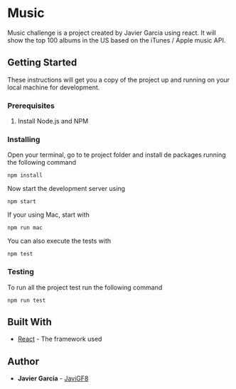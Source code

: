 # Music

Music challenge is a project created by Javier Garcia using react. It will show the top 100 albums in the US based on the iTunes / Apple music API.

## Getting Started

These instructions will get you a copy of the project up and running on your local machine for development.

### Prerequisites

1. Install Node.js and NPM

### Installing

Open your terminal, go to te project folder and install de packages running the following command

```
npm install
```

Now start the development server using

```
npm start
```

If your using Mac, start with

```
npm run mac
```

You can also execute the tests with

```
npm test
```

### Testing

To run all the project test run the following command

```
npm run test
```

## Built With

- [React](https://facebook.github.io/react/docs/getting-started) - The framework used

## Author

- **Javier Garcia** - [JaviGF8](https://github.com/JaviGF8)
